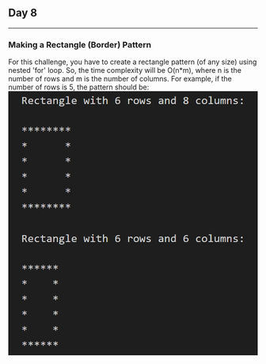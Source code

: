 ## Day 8
---
### Making a Rectangle (Border) Pattern

For this challenge, you have to create a rectangle pattern (of any size) using nested 'for' loop.
So, the time complexity will be O(n*m), where n is the number of rows and m is the number of columns. 
For example, if the number of rows is 5, the pattern should be:
  ![](pattern.png)
